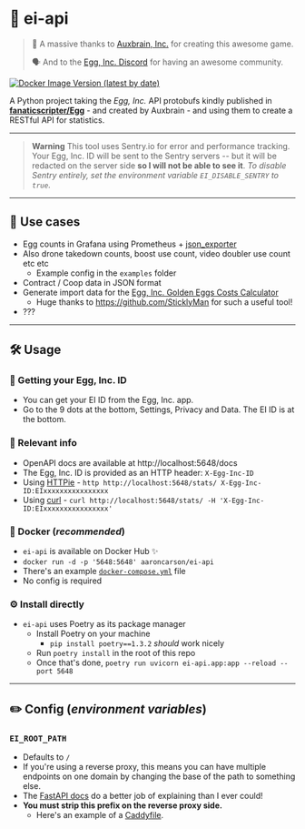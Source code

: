 # 🥚 ei-api

> 🫶 A massive thanks to [Auxbrain, Inc.](https://www.auxbrain.com) for creating this awesome game.
>
> 🗣️ And to the [Egg, Inc. Discord](https://discord.gg/egginc) for having an awesome community.

[![Docker Image Version (latest by date)](https://img.shields.io/docker/v/aaroncarson/ei-api?style=for-the-badge)](https://hub.docker.com/r/aaroncarson/ei-api)

A Python project taking the _Egg, Inc._ API protobufs kindly published in [**fanaticscripter/Egg**](https://github.com/fanaticscripter/Egg) - and created by Auxbrain - and using them to create a RESTful API for statistics.

---

> **Warning**
> This tool uses Sentry.io for error and performance tracking. 
> Your Egg, Inc. ID will be sent to the Sentry servers -- but it will be redacted on the server side **so I will not be able to see it**.
> _To disable Sentry entirely, set the environment variable `EI_DISABLE_SENTRY` to `true`._

---

## 💼 Use cases

- Egg counts in Grafana using Prometheus + [json_exporter](https://github.com/prometheus-community/json_exporter)
- Also drone takedown counts, boost use count, video doubler use count etc etc
  - Example config in the `examples` folder
- Contract / Coop data in JSON format
- Generate import data for the [Egg, Inc. Golden Eggs Costs Calculator](https://royalphysique.net/eggs/)
  - Huge thanks to https://github.com/SticklyMan for such a useful tool!
- ???

---

## 🛠️ Usage

### 🥚 Getting your Egg, Inc. ID
- You can get your EI ID from the Egg, Inc. app.
- Go to the 9 dots at the bottom, Settings, Privacy and Data. The EI ID is at the bottom.

### 📄 Relevant info
- OpenAPI docs are available at http://localhost:5648/docs
- The Egg, Inc. ID is provided as an HTTP header: `X-Egg-Inc-ID`
- Using [HTTPie](https://httpie.io) - `http http://localhost:5648/stats/ X-Egg-Inc-ID:EIxxxxxxxxxxxxxxxx`
- Using [curl](https://curl.se) - `curl http://localhost:5648/stats/ -H 'X-Egg-Inc-ID:EIxxxxxxxxxxxxxxxx'`


### 🐳 Docker (_recommended_)

- `ei-api` is available on Docker Hub ✨
- `docker run -d -p '5648:5648' aaroncarson/ei-api`
- There's an example [`docker-compose.yml`](examples/docker-compose.yml) file
- No config is required


### ⚙️ Install directly
- `ei-api` uses Poetry as its package manager
  - Install Poetry on your machine
    - `pip install poetry==1.3.2` _should_ work nicely
  - Run `poetry install` in the root of this repo
  - Once that's done, `poetry run uvicorn ei-api.app:app --reload --port 5648`

---

## ✏️ Config (_environment variables_)

### `EI_ROOT_PATH`
- Defaults to `/`
- If you're using a reverse proxy, this means you can have multiple endpoints on one domain by changing the base of the path to something else.
- The [FastAPI docs](https://fastapi.tiangolo.com/advanced/behind-a-proxy/) do a better job of explaining than I ever could!
- **You must strip this prefix on the reverse proxy side.** 
  - Here's an example of a [Caddyfile](examples/Caddyfile).
